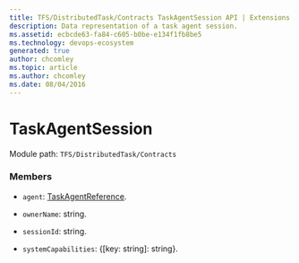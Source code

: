 ```yaml
---
title: TFS/DistributedTask/Contracts TaskAgentSession API | Extensions for Azure DevOps Services
description: Data representation of a task agent session.
ms.assetid: ecbcde63-fa84-c605-b0be-e134f1fb8be5
ms.technology: devops-ecosystem
generated: true
author: chcomley
ms.topic: article
ms.author: chcomley
ms.date: 08/04/2016
---
```


# TaskAgentSession

Module path: `TFS/DistributedTask/Contracts`

### Members

* `agent`: [TaskAgentReference](../../../TFS/DistributedTask/Contracts/TaskAgentReference.md).

* `ownerName`: string.

* `sessionId`: string.

* `systemCapabilities`: {[key: string]: string}.
